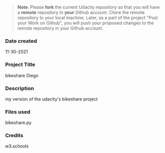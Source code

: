 >**Note**: Please **fork** the current Udacity repository so that you will have a **remote** repository in **your** Github account. Clone the remote repository to your local machine. Later, as a part of the project "Post your Work on Github", you will push your proposed changes to the remote repository in your Github account.

### Date created
11-30-2021

### Project Title
bikeshare Diego

### Description
my version of the udacity's bikeshare project

### Files used
bikeshare.py

### Credits
w3.schools


